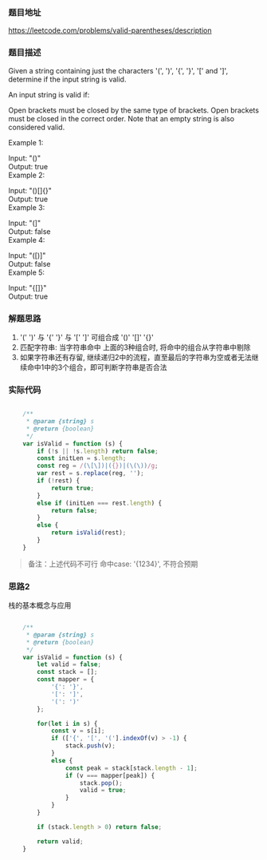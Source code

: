 ### 题目地址

https://leetcode.com/problems/valid-parentheses/description

### 题目描述

Given a string containing just the characters '(', ')', '{', '}', '[' and ']', determine if the input string is valid.

An input string is valid if:

Open brackets must be closed by the same type of brackets.
Open brackets must be closed in the correct order.
Note that an empty string is also considered valid.

Example 1:

Input: "()" \
Output: true \
Example 2:

Input: "()[]{}" \
Output: true \
Example 3:

Input: "(]" \
Output: false \
Example 4:

Input: "([)]" \
Output: false \
Example 5:

Input: "{[]}" \
Output: true

### 解题思路

1. '(' ')' 与 '{' '}' 与 '[' ']' 可组合成 '()' '[]' '{}'
2. 匹配字符串: 当字符串命中 上面的3种组合时, 将命中的组合从字符串中剔除
3. 如果字符串还有存留, 继续递归2中的流程，直至最后的字符串为空或者无法继续命中1中的3个组合，即可判断字符串是否合法

### 实际代码

``` javascript

    /**
     * @param {string} s
     * @return {boolean} 
     */
    var isValid = function (s) {
        if (!s || !s.length) return false;
        const initLen = s.length;
        const reg = /(\[\])|({})|(\(\))/g;
        var rest = s.replace(reg, '');
        if (!rest) {
            return true;
        }
        else if (initLen === rest.length) {
            return false;
        }
        else {
            return isValid(rest);
        }
    }
```

> 备注：上述代码不可行 命中case: '{1234}', 不符合预期

### 思路2

栈的基本概念与应用

``` javascript

    /**
     * @param {string} s
     * @return {boolean} 
     */
    var isValid = function (s) {
        let valid = false;
        const stack = [];
        const mapper = {
            '{': '}',
            '[': ']',
            '(': ')'
        };

        for(let i in s) {
            const v = s[i];
            if (['{', '[', '('].indexOf(v) > -1) {
                stack.push(v);
            }
            else {
                const peak = stack[stack.length - 1];
                if (v === mapper[peak]) {
                    stack.pop();
                    valid = true;
                }
            }
        }

        if (stack.length > 0) return false;

        return valid;
    }
```

